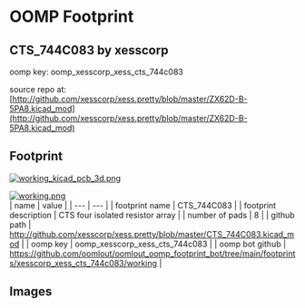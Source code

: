 # OOMP Footprint  
## CTS_744C083  by xesscorp  
  
oomp key: oomp_xesscorp_xess_cts_744c083  
  
source repo at: [http://github.com/xesscorp/xess.pretty/blob/master/ZX62D-B-5PA8.kicad_mod](http://github.com/xesscorp/xess.pretty/blob/master/ZX62D-B-5PA8.kicad_mod)  
## Footprint  
  
[![working_kicad_pcb_3d.png](working_kicad_pcb_3d_600.png)](working_kicad_pcb_3d.png)  
  
[![working.png](working_600.png)](working.png)  
| name | value | 
| --- | --- | 
| footprint name | CTS_744C083 | 
| footprint description | CTS four isolated resistor array | 
| number of pads | 8 | 
| github path | http://github.com/xesscorp/xess.pretty/blob/master/CTS_744C083.kicad_mod | 
| oomp key | oomp_xesscorp_xess_cts_744c083 | 
| oomp bot github | https://github.com/oomlout/oomlout_oomp_footprint_bot/tree/main/footprints/xesscorp_xess_cts_744c083/working | 
## Images  
